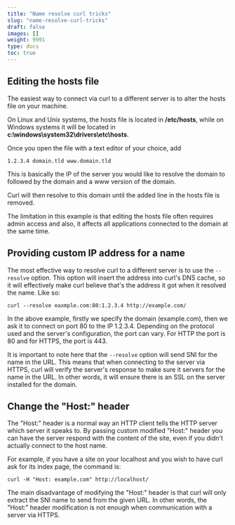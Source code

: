 ```yaml
---
title: "Name resolve curl tricks"
slug: "name-resolve-curl-tricks"
draft: false
images: []
weight: 9991
type: docs
toc: true
---
```


## Editing the hosts file
The easiest way to connect via curl to a different server is to alter the hosts file on your machine.

On Linux and Unix systems, the hosts file is located in **/etc/hosts**, while on Windows systems it will be located in **c:\windows\system32\drivers\etc\hosts**.

Once you open the file with a text editor of your choice, add

`1.2.3.4 domain.tld www.domain.tld`

This is basically the IP of the server you would like to resolve the domain to followed by the domain and a www version of the domain.

Curl will then resolve to this domain until the added line in the hosts file is removed.

The limitation in this example is that editing the hosts file often requires admin access and also, it affects all applications connected to the domain at the same time.

## Providing custom IP address for a name
The most effective way to resolve curl to a different server is to use the `--resolve` option. This option will insert the address into curl's DNS cache, so it will effectively make curl believe that's the address it got when it resolved the name.
                                                                                                                                                                                                                                                        Like so:

`curl --resolve eaxmple.com:80:1.2.3.4 http://example.com/`

In the above example, firstly we specify the domain (example.com), then we ask it to connect on port 80 to the IP 1.2.3.4. Depending on the protocol used and the server's configuration, the port can vary. For HTTP the port is 80 and for HTTPS, the port is 443.

It is important to note here that the `--resolve` option will send SNI for the name in the URL. This means that when connecting to the server via HTTPS, curl will verify the server's response to make sure it servers for the name in the URL. In other words, it will ensure there is an SSL on the server installed for the domain.

## Change the "Host:" header
The "Host:" header is a normal way an HTTP client tells the HTTP server which server it speaks to. By passing custom modified "Host:" header you can have the server respond with the content of the site, even if you didn't actually connect to the host name.

For example, if you have a site on your localhost and you wish to have curl ask for its index page, the command is:

`curl -H "Host: example.com" http://localhost/`

The main disadvantage of modifying the "Host:" header is that curl will only extract the SNI name to send from the given URL. In other words, the "Host:" header modification is not enough when communication with a server via HTTPS.

